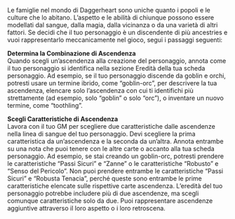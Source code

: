 Le famiglie nel mondo di Daggerheart sono uniche quanto i popoli e le culture che lo abitano. L’aspetto e le abilità di chiunque possono essere modellati dal sangue, dalla magia, dalla vicinanza o da una varietà di altri fattori. Se decidi che il tuo personaggio è un discendente di più ancestries e vuoi rappresentarlo meccanicamente nel gioco, segui i passaggi seguenti:

**Determina la Combinazione di Ascendenza**  
Quando scegli un’ascendenza alla creazione del personaggio, annota come il tuo personaggio si identifica nella sezione Eredità della tua scheda personaggio. Ad esempio, se il tuo personaggio discende da goblin e orchi, potresti usare un termine ibrido, come “goblin-orc”, per descrivere la tua ascendenza, elencare solo l’ascendenza con cui ti identifichi più strettamente (ad esempio, solo “goblin” o solo “orc”), o inventare un nuovo termine, come “toothling”.

**Scegli Caratteristiche di Ascendenza**  
Lavora con il tuo GM per scegliere due caratteristiche dalle ascendenze nella linea di sangue del tuo personaggio. Devi scegliere la prima caratteristica da un’ascendenza e la seconda da un’altra. Annota entrambe su una nota che puoi tenere con le altre carte o accanto alla tua scheda personaggio. Ad esempio, se stai creando un goblin-orc, potresti prendere le caratteristiche “Passi Sicuri” e “Zanne” o le caratteristiche “Robusto” e “Senso del Pericolo”. Non puoi prendere entrambe le caratteristiche “Passi Sicuri” e “Robusta Tenacia”, perché queste sono entrambe le prime caratteristiche elencate sulle rispettive carte ascendenza. L’eredità del tuo personaggio potrebbe includere più di due ascendenze, ma scegli comunque caratteristiche solo da due. Puoi rappresentare ascendenze aggiuntive attraverso il loro aspetto o i loro retroscena.
